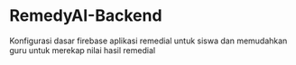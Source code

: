 # RemedyAI-Backend
Konfigurasi dasar firebase aplikasi remedial untuk siswa dan memudahkan guru untuk merekap nilai hasil remedial
